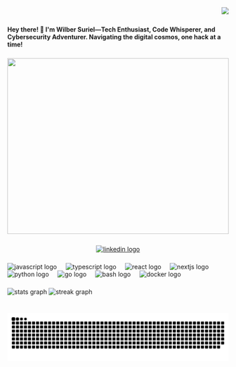 <div align="right">
  <img src="https://visitor-badge.laobi.icu/badge?page_id=wilsuriel03.wilsuriel03&left_color=gray&right_color=cornflowerblue"  />
</div>

###

<h4 align="left">Hey there! 🚀 I'm Wilber Suriel—Tech Enthusiast, Code Whisperer, and Cybersecurity Adventurer. Navigating the digital cosmos, one hack at a time!</h4>

###

<div align="center">
  <img height="400" width="100%" src="https://i.postimg.cc/nVwy5pwp/pixel-jeff-matrix-s.gif"  />
</div>

###

<div align="center">
  <a href="https://www.linkedin.com/in/wilber-suriel/" target="_blank">
    <img src="https://img.shields.io/static/v1?message=LinkedIn&logo=linkedin&label=&color=0077B5&logoColor=white&labelColor=&style=for-the-badge" height="35" alt="linkedin logo"  />
  </a>
</div>

###

<div align="left">
  <img src="https://cdn.jsdelivr.net/gh/devicons/devicon/icons/javascript/javascript-original.svg" height="36" alt="javascript logo"  />
  <img width="12" />
  <img src="https://cdn.jsdelivr.net/gh/devicons/devicon/icons/typescript/typescript-original.svg" height="36" alt="typescript logo"  />
  <img width="12" />
  <img src="https://cdn.jsdelivr.net/gh/devicons/devicon/icons/react/react-original.svg" height="36" alt="react logo"  />
  <img width="12" />
  <img src="https://cdn.jsdelivr.net/gh/devicons/devicon/icons/nextjs/nextjs-original.svg" height="36" alt="nextjs logo"  />
  <img width="12" />
  <img src="https://cdn.jsdelivr.net/gh/devicons/devicon/icons/python/python-original.svg" height="36" alt="python logo"  />
  <img width="12" />
  <img src="https://cdn.jsdelivr.net/gh/devicons/devicon/icons/go/go-original.svg" height="36" alt="go logo"  />
  <img width="12" />
  <img src="https://cdn.jsdelivr.net/gh/devicons/devicon/icons/bash/bash-original.svg" height="36" alt="bash logo"  />
  <img width="12" />
  <img src="https://cdn.jsdelivr.net/gh/devicons/devicon/icons/docker/docker-original.svg" height="36" alt="docker logo"  />
</div>

###

<div align="left">
  <img src="https://github-readme-stats.vercel.app/api?username=wilsuriel03&show_icons=true&card_width=700&count_private=true&theme=tokyonight&locale=en&hide_border=true" height="150" alt="stats graph"  />
  <img src="https://streak-stats.demolab.com?user=wilsuriel03&locale=en&mode=weekly&theme=tokyonight&card_width=600&hide_border=true&border_radius=5" height="150" alt="streak graph"  />
</div>

###

<br clear="both">

<img src="https://raw.githubusercontent.com/wilsuriel03/wilsuriel03/output/snake.svg" alt="Snake animation" />

###

